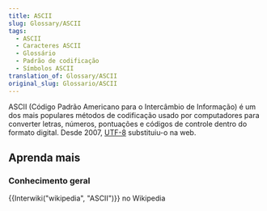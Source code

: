```yaml
---
title: ASCII
slug: Glossary/ASCII
tags:
  - ASCII
  - Caracteres ASCII
  - Glossário
  - Padrão de codificação
  - Símbolos ASCII
translation_of: Glossary/ASCII
original_slug: Glossario/ASCII
---
```

ASCII (Código Padrão Americano para o Intercâmbio de Informação) é um dos mais populares métodos de codificação usado por computadores para converter letras, números, pontuações e códigos de controle dentro do formato digital. Desde 2007, [UTF-8](/pt-BR/docs/Glossario/UTF-8) substituiu-o na web.

## Aprenda mais

### Conhecimento geral

{{Interwiki("wikipedia", "ASCII")}} no Wikipedia
